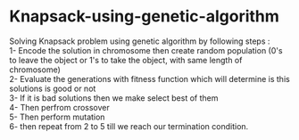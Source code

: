 # Knapsack-using-genetic-algorithm<br/>
Solving Knapsack problem using genetic algorithm by following steps : <br/>
1- Encode the solution in chromosome then create random population (0's to leave the object or 1's to take the object, with same length of chromosome)<br/>
2- Evaluate the generations with fitness function which will determine is this solutions is good or not<br/>
3- If it is bad solutions then we make select best of them<br/>
4- Then perfrom crossover<br/>
5- Then perform mutation<br/>
6- then repeat from 2 to 5 till we reach our termination condition.<br/>

